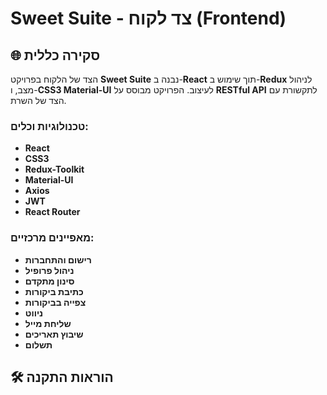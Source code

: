 # Sweet Suite - צד לקוח (Frontend)

## 🌐 סקירה כללית
הצד של הלקוח בפרויקט **Sweet Suite** נבנה ב-**React** תוך שימוש ב-**Redux** לניהול מצב, ו-**CSS3 Material-UI** לעיצוב. הפרויקט מבוסס על **RESTful API** לתקשורת עם הצד של השרת.

### טכנולוגיות וכלים:
- **React**
- **CSS3**
- **Redux-Toolkit**
- **Material-UI**
- **Axios**
- **JWT**
- **React Router**

### מאפיינים מרכזיים:

   - **רישום והתחברות** 
   - **ניהול פרופיל**
   - **סינון מתקדם**
   - **כתיבת ביקורות**
   - **צפייה בביקורות**
   - **ניווט**
   - **שליחת מייל**
   - **שיבוץ תאריכים**
   - **תשלום**


## 🛠️ הוראות התקנה
